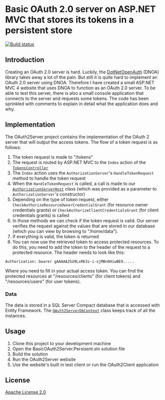 # Basic OAuth 2.0 server on ASP.NET MVC that stores its tokens in a persistent store

[![Build status](https://ci.appveyor.com/api/projects/status/y7kyfav6l0gxps5p)](https://ci.appveyor.com/project/ErikSchierboom/basicoauth2server-persistent)

## Introduction
Creating an OAuth 2.0 server is hard. Luckily, the [DotNetOpenAuth](http://www.dotnetopenauth.net/) (DNOA) library takes away a lot of the pain. But still it is quite hard to implement an OAuth 2.0 server using DNOA. Therefore I have created a small ASP.NET MVC 4 website that uses DNOA to function as an OAuth 2.0 server. To be able to test this server, there is also a small console application that connects to the server and requests some tokens. The code has been sprinkled with comments to explain in detail what the application does and why.

## Implementation
The OAuth2Server project contains the implementation of the OAuth 2 server that will output the access tokens. The flow of a token request is as follows:

 1. The token request is made to "/tokens" 
 2. The request is routed by ASP.NET MVC to the `Index` action of the [`TokensController`](OAuth2Server/Controllers/TokensController.cs)
 3. The `Index` action uses the `AuthorizationServer`'s `HandleTokenRequest` method to handle the token request
 4. When the `HandleTokenRequest` is called, a call is made to our [`AuthorizationServerHost`](OAuth2Server/Models/AuthorizationServerHost.cs) class (which was provided as a parameter to `AuthorizationServer`'s constructor)
 5. Depending on the type of token request, either `CheckAuthorizeResourceOwnerCredentialGrant` (for resource owner credentials grants) or `CheckAuthorizeClientCredentialsGrant` (for client credentials grants) is called
 6. In those methods we can check if the token request is valid. Our server verifies the request against the values that are stored in our database (which you can view by browsing to "/home/data").
 7. If everything is valid, the token is returned
 8. You can now use the retrieved token to access protected resources. To do this, you need to add the token to the header of the request to a protected resource. The header needs to look like this:

`Authorization: bearer gAAAAA2SU9LxRK3z-i-xjMBnOHiwBE9.....`

Where you need to fill in your actual access token. You can find the protected resources at "/resources/clients" (for client tokens) and "/resources/users" (for user tokens).

### Data
The data is stored in a SQL Server Compact database that is accessed with Entity Framework. The [`OAuth2ServerDbContext`](OAuth2Server/Models/OAuth2ServerDbContext.cs) class keeps track of all the instances.

## Usage
 1. Clone this project to your development machine
 2. Open the BasicOAuth2Server.Persisent.sln solution file
 3. Build the solution
 4. Run the OAuth2Server website
 5. Use the website's built in test client or run the OAuth2Client application

## License
[Apache License 2.0](License.MD)
